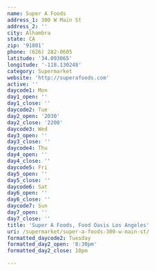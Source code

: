 ```yaml
---
name: Super A Foods
address_1: 300 W Main St
address_2: ''
city: Alhambra
state: CA
zip: '91801'
phone: (626) 282-0605
latitude: '34.093065'
longitude: '-118.130248'
category: Supermarket
website: 'http://superafoods.com'
active: ''
daycode1: Mon
day1_open: ''
day1_close: ''
daycode2: Tue
day2_open: '2030'
day2_close: '2200'
daycode3: Wed
day3_open: ''
day3_close: ''
daycode4: Thu
day4_open: ''
day4_close: ''
daycode5: Fri
day5_open: ''
day5_close: ''
daycode6: Sat
day6_open: ''
day6_close: ''
daycode7: Sun
day7_open: ''
day7_close: ''
title: 'Super A Foods, Food Oasis Los Angeles'
uri: /supermarket/super-a-foods-300-w-main-st/
formatted_daycode2: Tuesday
formatted_day2_open: '8:30pm'
formatted_day2_close: 10pm

---
```




